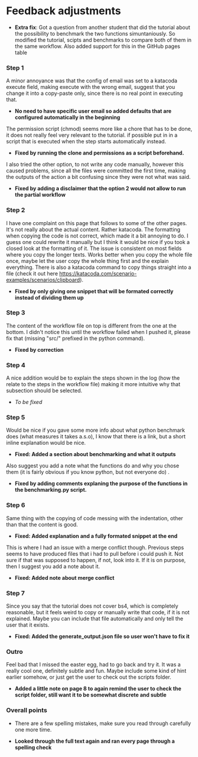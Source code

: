 # Feedback adjustments

* **Extra fix**: Got a question from another student that did the tutorial about the possibility to benchmark the two functions simuntaniously. So modified the tutorial, scipts and benchmarks to compare both of them in the same workflow. Also added support for this in the GitHub pages table

### Step 1

A minor annoyance was that the config of email was set to a katacoda execute field, making execute with the wrong email, suggest that you change it into a copy-paste only, since there is no real point in executing that.
* **No need to have specific user email so added defaults that are configured automatically in the beginning**

The permission script (chmod) seems more like a chore that has to be done, it does not really feel very relevant to the tutorial. if possible put in in a script that is executed when the step starts automatically instead.

* **Fixed by running the clone and permissions as a script beforehand.**

I also tried the other option, to not write any code manually, however this caused problems, since all the files were committed the first time, making the outputs of the action a bit confusing since they were not what was said.

* **Fixed by adding a disclaimer that the option 2 would not allow to run the partial workflow**

### Step 2
I have one complaint on this page that follows to some of the other pages. It's not really about the actual content. Rather katacoda. The formatting when copying the code is not correct, which made it a bit annoying to do. I guess one could rewrite it manually but I think it would be nice if you took a closed look at the formatting of it. The issue is consistent on most fields where you copy the longer texts. Works better when you copy the whole file once, maybe let the user copy the whole thing first and the explain everything. There is also a katacoda command to copy things straight into a file (check it out here https://katacoda.com/scenario-examples/scenarios/clipboard).

* **Fixed by only giving one snippet that will be formated correctly instead of dividing them up** 

### Step 3
The content of the workflow file on top is different from the one at the bottom. I didn't notice this until the workflow failed when I pushed it, please fix that (missing "src/" prefixed in the python command).

* **Fixed by correction**

### Step 4
A nice addition would be to explain the steps shown in the log (how the relate to the steps in the workflow file) making it more intuitive why that subsection should be selected.

* <em>To be fixed</em>

### Step 5
Would be nice if you gave some more info about what python benchmark does (what measures it takes a.s.o), I know that there is a link, but a short inline explanation would be nice. 

* **Fixed: Added a section about benchmarking and what it outputs**

Also suggest you add a note what the functions do and why you chose them (it is fairly obvious if you know python, but not everyone do) .

* **Fixed by adding comments explaning the purpose of the functions in the benchmarking.py script.**

### Step 6
Same thing with the copying of code messing with the indentation, other than that the content is good. 

* **Fixed: Added explanation and a fully formated snippet at the end**

This is where I had an issue with a merge conflict though. Previous steps seems to have produced files that i had to pull before i could push it. Not sure if that was supposed to happen, if not, look into it. If it is on purpose, then I suggest you add a note about it.

* **Fixed: Added note about merge conflict**

### Step 7
Since you say that the tutorial does not cover bs4, which is completely reasonable, but it feels weird to copy or manually write that code, if it is not explained. Maybe you can include that file automatically and only tell the user that it exists.

* **Fixed: Added the generate_output.json file so user won't have to fix it**

### Outro
Feel bad that I missed the easter egg, had to go back and try it. It was a really cool one, definitely subtle and fun. Maybe include some kind of hint earlier somehow, or just get the user to check out the scripts folder.

* **Added a little note on page 8 to again remind the user to check the script folder, still want it to be somewhat discrete and subtle**

### Overall points
- There are a few spelling mistakes, make sure you read through carefully one more time.

* **Looked through the full text again and ran every page through a spelling check**
